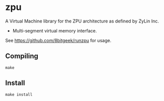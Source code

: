 # zpu
A Virtual Machine library for the ZPU architecture as defined by ZyLin Inc.

* Multi-segment virtual memory interface.

See https://github.com/8bitgeek/runzpu for usage.

## Compiling

```
make
```

## Install
```
make install
```